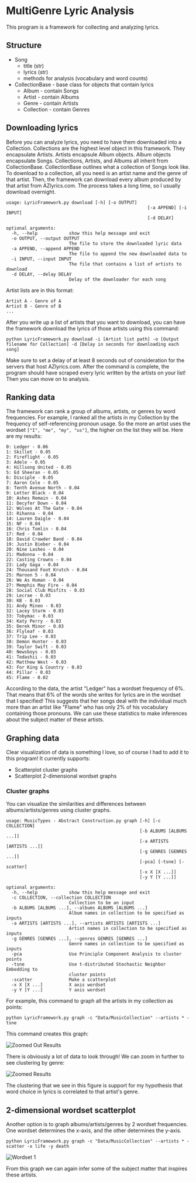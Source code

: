 # MultiGenre Lyric Analysis

This program is a framework for collecting and analyzing lyrics.

## Structure

- Song
  - title (str)
  - lyrics (str)
  - methods for analysis (vocabulary and word counts)
- CollectionBase - base class for objects that contain lyrics
  - Album - contain Songs
  - Artist - contain Albums
  - Genre - contain Artists
  - Collection - contain Genres

## Downloading lyrics

Before you can analyze lyrics, you need to have them downloaded into a Collection. Collections are the highest level object in this framework. They encapsulate Artists. Artists encapsule Album objects. Album objects encapsulate Songs. Collections, Artists, and Albums all inherit from CollectionBase. CollectionBase outlines what a collection of Songs look like. To download to a collection, all you need is an artist name and the genre of that artist. Then, the framework can download every album produced by that artist from AZlyrics.com. The process takes a long time, so I usually download overnight.

```
usage: LyricFramework.py download [-h] [-o OUTPUT]
                                                      [-a APPEND] [-i INPUT]
                                                      [-d DELAY]

optional arguments:
  -h, --help            show this help message and exit
  -o OUTPUT, --output OUTPUT
                        The file to store the downloaded lyric data
  -a APPEND, --append APPEND
                        The file to append the new downloaded data to
  -i INPUT, --input INPUT
                        The file that contains a list of artists to download
  -d DELAY, --delay DELAY
                        Delay of the downloader for each song
```

Artist lists are in this format: 

```
Artist A - Genre of A
Artist B - Genre of B
...
```

After you write up a list of artists that you want to download, you can have the framework download the lyrics of those artists using this command:

```
python LyricFramework.py download -i [Artist list path] -o [Output filename for Collection] -d [Delay in seconds for downloading each song]
```

Make sure to set a delay of at least 8 seconds out of consideration for the servers that host AZlyrics.com. After the command is complete, the program should have scraped every lyric written by the artists on your list! Then you can move on to analysis.

## Ranking data

The framework can rank a group of albums, artists, or genres by word frequencies. For example, I ranked all the artists in my Collection by the frequency of self-referencing pronoun usage. So the more an artist uses the wordset ```["I", "me", "my", "us"]```, the higher on the list they will be. Here are my results:

```
0: Ledger - 0.06
1: Skillet - 0.05
2: Fireflight - 0.05
3: Adele - 0.05
4: Hillsong United - 0.05
5: Ed Sheeran - 0.05
6: Disciple - 0.05
7: Aaron Cole - 0.05
8: Tenth Avenue North - 0.04
9: Letter Black - 0.04
10: Ashes Remain - 0.04
11: Decyfer Down - 0.04
12: Wolves At The Gate - 0.04
13: Rihanna - 0.04
14: Lauren Daigle - 0.04
15: NF - 0.04
16: Chris Tomlin - 0.04
17: Red - 0.04
18: David Crowder Band - 0.04
19: Justin Bieber - 0.04
20: Nine Lashes - 0.04
21: Madonna - 0.04
22: Casting Crowns - 0.04
23: Lady Gaga - 0.04
24: Thousand Foot Krutch - 0.04
25: Maroon 5 - 0.04
26: We As Human - 0.04
27: Memphis May Fire - 0.04
28: Social Club Misfits - 0.03
29: Lecrae - 0.03
30: KB - 0.03
31: Andy Mineo - 0.03
32: Lacey Sturm - 0.03
33: Tobymac - 0.03
34: Katy Perry - 0.03
35: Derek Minor - 0.03
36: Flyleaf - 0.03
37: Trip Lee - 0.03
38: Demon Hunter - 0.03
39: Taylor Swift - 0.03
40: Newsboys - 0.03
41: Tedashii - 0.03
42: Matthew West - 0.03
43: For King & Country - 0.03
44: Pillar - 0.03
45: Flame - 0.02
```

According to the data, the artist "Ledger" has a wordset frequency of 6%. That means that 6% of the words she writes for lyrics are in the wordset that I specified! This suggests that her songs deal with the individual much more than an artist like "Flame" who has only 2% of his vocabulary containing those pronouns. We can use these statistics to make inferences about the subject matter of these artists. 

## Graphing data

Clear visualization of data is something I love, so of course I had to add it to this program! It currently supports:
- Scatterplot cluster graphs
- Scatterplot 2-dimensional wordset graphs

### Cluster graphs

You can visualize the similarities and differences between albums/artists/genres using cluster graphs.

```
usage: MusicTypes - Abstract Construction.py graph [-h] [-c COLLECTION]
                                                   [-b ALBUMS [ALBUMS ...]]
                                                   [-a ARTISTS [ARTISTS ...]]
                                                   [-g GENRES [GENRES ...]]
                                                   [-pca] [-tsne] [-scatter]
                                                   [-x X [X ...]]
                                                   [-y Y [Y ...]]

optional arguments:
  -h, --help            show this help message and exit
  -c COLLECTION, --collection COLLECTION
                        Collection to be an input
  -b ALBUMS [ALBUMS ...], --albums ALBUMS [ALBUMS ...]
                        Album names in collection to be specified as inputs
  -a ARTISTS [ARTISTS ...], --artists ARTISTS [ARTISTS ...]
                        Artist names in collection to be specified as inputs
  -g GENRES [GENRES ...], --genres GENRES [GENRES ...]
                        Genre names in collection to be specified as inputs
  -pca                  Use Principle Component Analysis to cluster points
  -tsne                 Use t-distributed Stochastic Neighbor Embedding to
                        cluster points
  -scatter              Make a scatterplot
  -x X [X ...]          X axis wordset
  -y Y [Y ...]          Y axis wordset
```

For example, this command to graph all the artists in my collection as points:

```
python LyricFramework.py graph -c "Data/MusicCollection" --artists * -tsne
```

This command creates this graph:

![Zoomed Out Results](Pictures/tSNE%20Zoomed%20Out.png)

There is obviously a lot of data to look through! We can zoom in further to see clustering by genre:

![Zoomed Results](Pictures/tSNE%20Zoom.png)

The clustering that we see in this figure is support for my hypothesis that word choice in lyrics is correlated to that artist's genre.

## 2-dimensional wordset scatterplot

Another option is to graph albums/artists/genres by 2 wordset frequencies. One wordset determines the x-axis, and the other determines the y-axis. 

```
python LyricFramework.py graph -c "Data/MusicCollection" --artists * -scatter -x life -y death
```

![Wordset 1](Pictures/Wordset%20Analysis%201.png)

From this graph we can again infer some of the subject matter that inspires these artists. 
